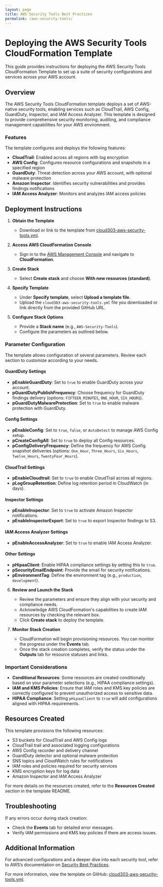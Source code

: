 ```yaml
---
layout: page
title: AWS Security Tools Best Practices
permalink: /aws-security-tools/
---
```


# Deploying the AWS Security Tools CloudFormation Template

This guide provides instructions for deploying the AWS Security Tools CloudFormation Template to set up a suite of security configurations and services across your AWS account.

## Overview

The AWS Security Tools CloudFormation template deploys a set of AWS-native security tools, enabling services such as CloudTrail, AWS Config, GuardDuty, Inspector, and IAM Access Analyzer. This template is designed to provide comprehensive security monitoring, auditing, and compliance management capabilities for your AWS environment.

### Features

The template configures and deploys the following features:
- **CloudTrail**: Enabled across all regions with log encryption
- **AWS Config**: Configures resource configurations and snapshots in a specified region
- **GuardDuty**: Threat detection across your AWS account, with optional malware protection
- **Amazon Inspector**: Identifies security vulnerabilities and provides findings notifications
- **IAM Access Analyzer**: Monitors and analyzes IAM access policies

## Deployment Instructions

1. **Obtain the Template**
   - Download or link to the template from [cloud303-aws-security-tools.yml](https://github.com/Cloud303/wafr-remediations/blob/main/cloudformation/security-tools/cloud303-aws-security-tools.yml).

2. **Access AWS CloudFormation Console**
   - Sign in to the [AWS Management Console](https://aws.amazon.com/console/) and navigate to **CloudFormation**.

3. **Create Stack**
   - Select **Create stack** and choose **With new resources (standard)**.

4. **Specify Template**
   - Under **Specify template**, select **Upload a template file**.
   - Upload the `cloud303-aws-security-tools.yml` file you downloaded or link directly from the provided GitHub URL.

5. **Configure Stack Options**
   - Provide a **Stack name** (e.g., `AWS-Security-Tools`).
   - Configure the parameters as outlined below.

### Parameter Configuration

The template allows configuration of several parameters. Review each section to customize according to your needs.

#### GuardDuty Settings
- **pEnableGuardDuty**: Set to `true` to enable GuardDuty across your account.
- **pGuardDutyPublishFrequency**: Choose frequency for GuardDuty findings delivery (options: `FIFTEEN_MINUTES`, `ONE_HOUR`, `SIX_HOURS`).
- **pGuardDutyMalwareProtection**: Set to `true` to enable malware protection with GuardDuty.

#### Config Settings  
- **pEnableConfig**: Set to `true`, `false`, or `AutoDetect` to manage AWS Config setup.
- **pCreateConfigAll**: Set to `true` to deploy all Config resources.
- **pConfigDeliveryFrequency**: Define the frequency for AWS Config snapshot deliveries (options: `One_Hour`, `Three_Hours`, `Six_Hours`, `Twelve_Hours`, `TwentyFour_Hours`).

#### CloudTrail Settings
- **pEnableCloudtrail**: Set to `true` to enable CloudTrail across all regions.
- **pLogGroupRetention**: Define log retention period in CloudWatch (in days).

#### Inspector Settings
- **pEnableInspector**: Set to `true` to activate Amazon Inspector notifications.
- **pEnableInspectorExport**: Set to `true` to export Inspector findings to S3.

#### IAM Access Analyzer Settings
- **pEnableAccessAnalyzer**: Set to `true` to enable IAM Access Analyzer.

#### Other Settings
- **pHipaaClient**: Enable HIPAA compliance settings by setting this to `true`.
- **pSecurityEmailEndpoint**: Provide the email for security notifications.
- **pEnvironmentTag**: Define the environment tag (e.g., `production`, `development`).

6. **Review and Launch the Stack**
   - Review the parameters and ensure they align with your security and compliance needs.
   - Acknowledge AWS CloudFormation's capabilities to create IAM resources by checking the relevant box.
   - Click **Create stack** to deploy the template.

7. **Monitor Stack Creation**
   - CloudFormation will begin provisioning resources. You can monitor the progress under the **Events** tab.
   - Once the stack creation completes, verify the status under the **Outputs** tab for resource statuses and links.

### Important Considerations

- **Conditional Resources**: Some resources are created conditionally based on your parameter selections (e.g., HIPAA compliance settings).
- **IAM and KMS Policies**: Ensure that IAM roles and KMS key policies are correctly configured to prevent unauthorized access to sensitive data.
- **HIPAA Compliance**: Setting `pHipaaClient` to `true` will add configurations aligned with HIPAA requirements.

## Resources Created

This template provisions the following resources:
- S3 buckets for CloudTrail and AWS Config logs
- CloudTrail trail and associated logging configurations
- AWS Config recorder and delivery channel
- GuardDuty detector and optional malware protection
- SNS topics and CloudWatch rules for notifications
- IAM roles and policies required for security services
- KMS encryption keys for log data
- Amazon Inspector and IAM Access Analyzer

For more details on the resources created, refer to the **Resources Created** section in the template README.

## Troubleshooting

If any errors occur during stack creation:
- Check the **Events** tab for detailed error messages.
- Verify IAM permissions and KMS key policies if there are access issues.

## Additional Information

For advanced configurations and a deeper dive into each security tool, refer to AWS’s documentation on [Security Best Practices](https://aws.amazon.com/architecture/security/).

For more information, view the template on GitHub: [cloud303-aws-security-tools.yml](https://github.com/Cloud303/wafr-remediations/blob/main/cloudformation/security-tools/cloud303-aws-security-tools.yml).